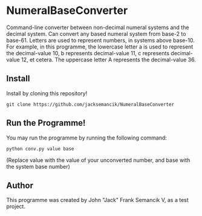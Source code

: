 # NumeralBaseConverter
Command-line converter between non-decimal numeral systems and the decimal system. Can convert any based numeral system from base-2 to base-61. Letters are used to represent numbers, in systems above base-10. For example, in this programme, the lowercase letter a is used to represent the decimal-value 10, b represents decimal-value 11, c represents decimal-value 12, et cetera. The uppercase letter A represents the decimal-value 36.

## Install
Install by cloning this repository!
```
git clone https://github.com/jacksemancik/NumeralBaseConverter
```

## Run the Programme!
You may run the programme by running the following command:
```
python conv.py value base
```
(Replace value with the value of your unconverted number, and base with the system base number)

## Author
This programme was created by John "Jack" Frank Semancik V, as a test project.

